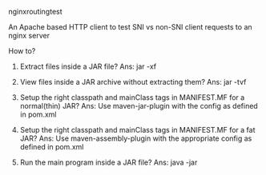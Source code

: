 nginxroutingtest

An Apache based HTTP client to test SNI vs non-SNI client requests to an nginx server


How to?

1. Extract files inside a JAR file?
Ans:   jar -xf <jar-filename>

2. View files inside a JAR archive without extracting them?
Ans:   jar -tvf <jar-filename>

3. Setup the right classpath and mainClass tags in MANIFEST.MF for a normal(thin) JAR?
Ans: Use maven-jar-plugin with the config as defined in pom.xml

4. Setup the right classpath and mainClass tags in MANIFEST.MF for a fat JAR?
Ans: Use maven-assembly-plugin with the appropriate config as defined in pom.xml

5. Run the main program inside a JAR file?
Ans: java -jar <path-to-jar-file> 
